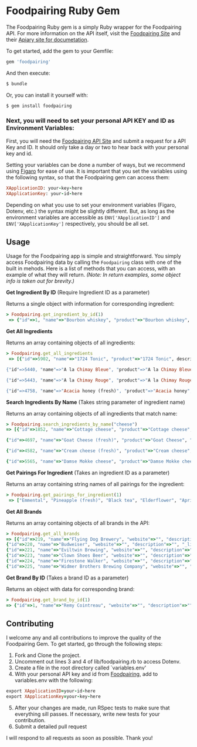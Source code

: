 # Foodpairing Ruby Gem

The Foodpairing Ruby gem is a simply Ruby wrapper for the Foodpairing API. For more information on the API itself, visit the [Foodpairing Site](http://developer.foodpairing.com/) and their [Apiary site for documetation](http://docs.foodpairingpublicapi.apiary.io/).

To get started, add the gem to your Gemfile:

```ruby
gem 'foodpairing'
```

And then execute:

```ruby
$ bundle
```

Or, you can install it yourself with:

```ruby
$ gem install foodpairing
```

### Next, you will need to set your personal API KEY and ID as Environment Variables:

First, you will need the [Foodpairing API Site](http://developer.foodpairing.com/) and submit a request for a API Key and ID. It should only take a day or two to hear back with your personal key and id.

Setting your variables can be done a number of ways, but we recommend using [Figaro](https://github.com/laserlemon/figaro) for ease of use. It is important that you set the variables using the following syntax, so that the Foodpairing gem can access them:

```ruby
XApplicationID: your-key-here
XApplicationKey: your-id-here
```
Depending on what you use to set your environment variables (Figaro, Dotenv, etc.) the syntax might be slightly different. But, as long as the environment variables are accessible as `ENV['XApplicationID']` and `ENV['XApplicationKey']` respectively, you should be all set.

## Usage

Usage for the Foodpairing app is simple and straightforward. You simply access Foodpairing data by calling the `Foodpairing` class with one of the built in mehods. Here is a list of methods that you can access, with an example of what they will return. *(Note: In return examples, some object info is taken out for brevity.)*

**Get Ingredient By ID** (Require Ingredient ID as a parameter)

Returns a single object with information for corresponding ingredient:
```ruby
> Foodpairing.get_ingredient_by_id(1)
 => {"id"=>1, "name"=>"Bourbon whiskey", "product"=>"Bourbon whiskey", "preparation"=>"", "_links"=>{"preparation"=>nil, "image"=>{"id"=>481,}, "origin"=>{"id"=>3877, "name"=>"America", "iso_code"=>nil, "type"=>"", "parent"=>0}, "brand"=>nil, "categories"=>[{"id"=>38, "href"=>"https://api.foodpairing.com/taxonomies/ingredients/categories/38"}, {"id"=>86, "href"=>"https://api.foodpairing.com/taxonomies/ingredients/categories/86"}]}, "description"=>"A type of distilled spirit, made primarily from corn and named for Bourbon County, Kentucky.", "_meta"=>{"created_at"=>"", "modified_at"=>"", "is_ghost"=>false}}
```

**Get All Ingredients**

Returns an array containing objects of all ingredients:
```ruby
> Foodpairing.get_all_ingredients
 => [{"id"=>5902, "name"=>"1724 Tonic", "product"=>"1724 Tonic", description"=>"The essence of 1724 Tonic Water has its origins in the Andes, on the mythical Inca Trail. This is not by chance. This is where quinine was discovered. There, this ingredient gains the authenticity of a product with roots in the region that go back hundreds of years. At 1724 metres above sea level. Not a metre above or below.", "_meta"=>{"created_at"=>"", "modified_at"=>"", "index"=>0, "is_ghost"=>false}},

{"id"=>5440, "name"=>"A la Chimay Bleue", "product"=>"A la Chimay Bleue", "preparation"=>"", "description"=>"The rind of the à la Chimay Bleue is regularly washed with the Chimay Blue Cap during his stay in the aging cellars of the monestarey. Pronounced flavor with a slight bitterness of the hops.", "_meta"=>{"created_at"=>"", "modified_at"=>"", "index"=>1, "is_ghost"=>false}},

{"id"=>5443, "name"=>"A la Chimay Rouge", "product"=>"A la Chimay Rouge", "preparation"=>"", "description"=>"The à la Chimay Rouge is a round, smooth cheese with creamy texture. Its natural rind is washed with Chimay Red Cap. Fruity flavour with slight bitterness.", "_meta"=>{"created_at"=>"", "modified_at"=>"", "index"=>2, "is_ghost"=>false}},

{"id"=>4758, "name"=>"Acacia honey (fresh)", "product"=>"Acacia honey", "preparation"=>"fresh"]
```

**Search Ingredients By Name** (Takes string parameter of ingredient name)

Returns an array containing objects of all ingredients that match name:
```ruby
> Foodpairing.search_ingredients_by_name("cheese")
=> [{"id"=>1852, "name"=>"Cottage cheese", "product"=>"Cottage cheese", "preparation"=>"", "description"=>"Cottage cheese is a cheese curd product with a mild flavor. It is drained, but not pressed, so some whey remains and the individual curds remain loose.", "_meta"=>{"created_at"=>"", "modified_at"=>"", "index"=>0, "exact_match"=>false, "is_ghost"=>false}},

{"id"=>4697, "name"=>"Goat Cheese (fresh)", "product"=>"Goat Cheese", "preparation"=>"fresh", "description"=>"Goat cheese, or chèvre (from the French for goat), is cheese made out of the milk of goats. Although cow's milk and goat's milk have similar overall fat contents, the higher proportion of medium-chain fatty acids in goat's milk contributes to the characteristic flavor of goat's milk cheese.", "_meta"=>{"created_at"=>"", "modified_at"=>"", "index"=>1, "exact_match"=>false, "is_ghost"=>false}},

{"id"=>4582, "name"=>"Cream cheese (fresh)", "product"=>"Cream cheese", "preparation"=>"fresh", "description"=>"Cream cheese is a soft, mild-tasting cheese with a high fat content. Traditionally, it is made from unskimmed milk enriched with additional cream.", "_meta"=>{"created_at"=>"", "modified_at"=>"", "index"=>2, "exact_match"=>false, "is_ghost"=>false}},

{"id"=>5565, "name"=>"Damse Mokke cheese", "product"=>"Damse Mokke cheese", "preparation"=>"", "description"=>"The Damse Cheese Dairy is a traditional producer of organic cheese. The cheese dairy was created in 1989 on an ancient farm in Damme in the polders surrounding Bruges. To valorize excess milk the farmer started with the production of cheese. In 1992 the cheese dairy moved to a new location in Sijsele.", {"created_at"=>"", "modified_at"=>"", "index"=>3, "exact_match"=>false, "is_ghost"=>false}}]
```

**Get Pairings For Ingredient** (Takes an ingredient ID as a parameter)

Returns an array containing string names of all pairings for the ingredient:
```ruby
> Foodpairing.get_pairings_for_ingredient(1)
 => ["Emmental", "Pineapple (fresh)", "Black tea", "Elderflower", "Apricot (fresh)", "Passoã®", "Apple juice", "Apple (fresh)", "Gueuze Fond Tradition", "Parmigiano Reggiano", "Gruyère", "Olive oil 'Family Reserve' Arbequina", "Cointreau®", "Zacapa 23 Solera", "French fries", "Angostura bitters®", "Banana (fresh)", "Mango (fresh)", "Soy miso", "Sencha tea", "Gorgonzola", "Bayonne ham (dry-cured)", "Edible crab (cooked)", "Crab meat", "Dab (baked)"]
```
**Get All Brands**

Returns an array containing objects of all brands in the API:
```ruby
> Foodpairing.get_all_brands
=> [{"id"=>219, "name"=>"Flying Dog Brewery", "website"=>"", "description"=>"", "_links"=>{"images"=>[]}},
{"id"=>220, "name"=>"Budweiser", "website"=>"", "description"=>"", "_links"=>{"images"=>[]}},
{"id"=>221, "name"=>"Eviltwin Brewing", "website"=>"", "description"=>"", "_links"=>{"images"=>[]}}, {"id"=>222, "name"=>"Cerveceria Modelo", "website"=>"", "description"=>"", "_links"=>{"images"=>[]}},
{"id"=>223, "name"=>"Clown Shoes Beer", "website"=>"", "description"=>"", "_links"=>{"images"=>[]}},
{"id"=>224, "name"=>"Firestone Walker", "website"=>"", "description"=>"", "_links"=>{"images"=>[]}},
{"id"=>225, "name"=>"Widmer Brothers Brewing Company", "website"=>"", "description"=>"", "_links"=>{"images"=>[]}}]
```

**Get Brand By ID** (Takes a brand ID as a parameter)

Returns an object with data for corresponding brand:
```ruby
> Foodpairing.get_brand_by_id(1)
=> {"id"=>1, "name"=>"Remy Cointreau", "website"=>"", "description"=>"", "_links"=>{"images"=>[]}}
```

## Contributing
I welcome any and all contributions to improve the quality of the Foodpairing Gem. To get started, go through the following steps:

1. Fork and Clone the project.
2. Uncomment out lines 3 and 4 of lib/foodpairing.rb to access Dotenv.
3. Create a file in the root directory called `variables.env'
4. With your personal API key and id from [Foodpairing](http://developer.foodpairing.com/), add to variables.env with the following:
```ruby
export XApplicationID=your-id-here
export XApplicationKey=your-key-here
```
5. After your changes are made, run RSpec tests to make sure that everything sill passes. If necessary, write new tests for your contribution.
6. Submit a detailed pull request

I will respond to all requests as soon as possible. Thank you!
